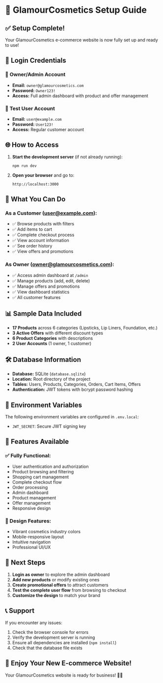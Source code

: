 # 🚀 GlamourCosmetics Setup Guide

## ✅ Setup Complete!

Your GlamourCosmetics e-commerce website is now fully set up and ready to use!

## 🔐 Login Credentials

### 👑 **Owner/Admin Account**
- **Email:** `owner@glamourcosmetics.com`
- **Password:** `Owner123!`
- **Access:** Full admin dashboard with product and offer management

### 👤 **Test User Account**
- **Email:** `user@example.com`
- **Password:** `User123!`
- **Access:** Regular customer account

## 🌐 How to Access

1. **Start the development server** (if not already running):
   ```bash
   npm run dev
   ```

2. **Open your browser** and go to:
   ```
   http://localhost:3000
   ```

## 🎯 What You Can Do

### As a Customer (user@example.com):
- ✅ Browse products with filters
- ✅ Add items to cart
- ✅ Complete checkout process
- ✅ View account information
- ✅ See order history
- ✅ View offers and promotions

### As Owner (owner@glamourcosmetics.com):
- ✅ Access admin dashboard at `/admin`
- ✅ Manage products (add, edit, delete)
- ✅ Manage offers and promotions
- ✅ View dashboard statistics
- ✅ All customer features

## 📊 Sample Data Included

- **17 Products** across 6 categories (Lipsticks, Lip Liners, Foundation, etc.)
- **3 Active Offers** with different discount types
- **6 Product Categories** with descriptions
- **2 User Accounts** (1 owner, 1 customer)

## 🛠️ Database Information

- **Database:** SQLite (`database.sqlite`)
- **Location:** Root directory of the project
- **Tables:** Users, Products, Categories, Orders, Cart Items, Offers
- **Authentication:** JWT tokens with bcrypt password hashing

## 🔧 Environment Variables

The following environment variables are configured in `.env.local`:
- `JWT_SECRET`: Secure JWT signing key

## 📱 Features Available

### ✅ Fully Functional:
- User authentication and authorization
- Product browsing and filtering
- Shopping cart management
- Complete checkout flow
- Order processing
- Admin dashboard
- Product management
- Offer management
- Responsive design

### 🎨 Design Features:
- Vibrant cosmetics industry colors
- Mobile-responsive layout
- Intuitive navigation
- Professional UI/UX

## 🚀 Next Steps

1. **Login as owner** to explore the admin dashboard
2. **Add new products** or modify existing ones
3. **Create promotional offers** to attract customers
4. **Test the complete user flow** from browsing to checkout
5. **Customize the design** to match your brand

## 📞 Support

If you encounter any issues:
1. Check the browser console for errors
2. Verify the development server is running
3. Ensure all dependencies are installed (`npm install`)
4. Check that the database file exists

## 🎉 Enjoy Your New E-commerce Website!

Your GlamourCosmetics website is ready for business! 💄✨